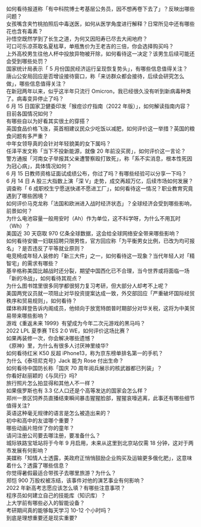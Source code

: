 如何看待报道称「有中科院博士考基层公务员，因不想再卷下去了」？反映出哪些问题？  
女孩嘴含夹竹桃拍照后中毒送医，如何从医学角度进行解释？日常所见中还有哪些花也含有毒素？  
孙悟空既然学到了长生之道，为何又因阳寿已尽去大闹地府？  
可口可乐凉茶取名夏枯草，单瓶售价为王老吉的三倍，你会选择购买吗？  
上外高校男生往他人杯中投放异物被开除，如何看待这一决定？该男生后续可能还会受到哪些处罚？  
国家统计局表示「 5 月份国民经济运行呈现恢复势头」，有哪些信息值得关注？  
唐山公安局回应是否增设接待窗口，称「来访群众都会接待，后续会研究怎么做」，哪些信息值得关注？  
在新冠两年以来，似乎这半年只流行 Omicron，我已经很久没有听到新病毒种类了。病毒变异停止了吗？  
6 月 15 日国家卫健委印发「猴痘诊疗指南（2022 年版）」，如何解读指南内容？目前各国情况如何？  
有哪些自以为好看其实很土的穿搭？  
英国食品价格飞涨，英首相建议民众少吃饭以减肥，如何评价这一举措？英国的粮食问题有多严重？  
中年女领导真的会针对年轻貌美的女下属吗？  
任泽平发文称「当下不投新能源，就像 20 年前没买房」，如何评价这一言论？  
警方通报「河南女子举报其父亲遭警察殴打致死」，称「系不实消息，根本性死因为冠心病」，具体情况如何？  
6 月 15 日教师资格证面试成绩公布，你过了吗？有哪些经验可以分享一下吗？  
6 月 14 日 A 股三大指数上演「深 V」走势，成交再超万亿，后续市场如何发展？  
调查称「 6 成职校生宁愿送快递不愿进工厂」，如何看待这一情况？职业教育究竟遇到了哪些困境？  
如何评价马克龙称「法国和欧洲进入战时经济状态」？全球经济会受到哪些影响，前景如何？  
为什么电池容量一般用安时（Ah）作为单位，这不科学呀，为什么不用瓦时（Wh）？  
美国近 30 天窃取 970 亿条全球数据，这会给全球网络安全带来哪些影响？  
如何看待安徽一妇联招聘只限男性，官方回应称「为平衡男女比例，已改为均可报名」？是否违反了平等就业原则？  
电竞椅成年轻人装修的「新三大件」之一，如何看待这一现象？当代年轻人对「精智宅」的需求有哪些？  
基辛格称美国比越战时还分裂，期望中国西化已不合理，当今世界或将面临一场「新的冷战」，如何看待其观点？  
为什么图书馆里很多同学都很努力复习考研，但大部分人却考不上呢？  
美国两党议员就一项阻止对华投资提案达成一致，外交部回应「严重破坏国际经贸秩序和贸易规则」，如何看待？  
媒体称拜登告诉内阁成员，他倾向于放宽特朗普时期部分对华关税，这将为中美贸易带来哪些影响？  
游戏《重返未来 1999》有望成为今年二次元游戏的黑马吗？  
2022 LPL 夏季赛 TES 2:0 WE，如何评价这场比赛？  
如果再装修一次，你会解决哪些遗憾？  
《原神》里，为什么有很多人讨厌神里绫华?  
如何看待红米 K50 反超 iPhone13，称为京东榜单排名第一的手机？  
为什么《泰坦尼克号》Jack 能为 Rose 付出生命？  
如何看待中国防长称「国庆 70 周年阅兵展示的核武器都已列装」？  
你看好赵丽颖的《与凤行》吗?  
旅行照片怎么拍显得和其他人不一样？  
如果俄罗斯也有 3.3 亿人口还是个高等发达的国家会怎么样？  
郑州一景区饲养员直播结束瞬间暴击猩猩脸部，猩猩哀嚎逃离，此事还有哪些细节值得关注?  
英语这种毫无规律的语言是怎么被造出来的？  
初中和高中的友谊哪个重要？  
哪些动画片陪伴了你的童年？  
请问注册公司要去哪注册，要准备什么？  
城际铁路宝坻站将于今年 9 月启用，未来从这里到北京站仅需 18 分钟，这对于两市发展有何影响？  
美媒称「知情人士透露，美政府正悄悄鼓励企业购买及运输更多俄化肥」，这意味着什么？透露了哪些信息？  
你觉得暑假最适合带孩子去哪里旅游？为什么？  
郑恺 900 万股权被冻结，该事件对他的演艺事业有何影响？  
2022 年新高考志愿应该怎么填？有哪些注意事项？  
程序员如何建立自己的技能库（知识库）？  
上大学前有哪些必入的智能设备？  
考研期间真的能够每天学习 10-12 个小时吗？  
到底是理想重要还是现实重要?  
